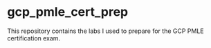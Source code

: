 # gcp_pmle_cert_prep
This repository contains the labs I used to prepare for the GCP PMLE certification exam.
